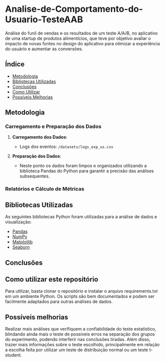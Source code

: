 # Analise-de-Comportamento-do-Usuario-TesteAAB
Análise do funil de vendas e os resultados de um teste A/A/B, no aplicativo de uma startup de produtos alimentícios, que teve por objetivo avaliar o impacto de novas fontes no design do aplicativo para otimizar a experiência do usuário e aumentar as conversões.

## Índice

- [Metodologia](#metodologia)
- [Bibliotecas Utilizadas](#bibliotecas-utilizadas)
- [Conclusões](#conclusões)
- [Como Utilizar](#como-utilizar-este-repositório)
- [Possíveis Melhorias](#possíveis-melhorias)

## Metodologia

### Carregamento e Preparação dos Dados

1. **Carregamento dos Dados**:
    - Logs dos eventos: `/datasets/logs_exp_us.csv`

2. **Preparação dos Dados**:
    - Neste ponto os dados foram limpos e organizados utilizando a biblioteca Pandas do Python para garantir a precisão das análises subsequentes.

### Relatórios e Cálculo de Métricas



## Bibliotecas Utilizadas

As seguintes bibliotecas Python foram utilizadas para a análise de dados e visualização:

- [Pandas](https://pandas.pydata.org/)
- [NumPy](https://numpy.org/)
- [Matplotlib](https://matplotlib.org/)
- [Seaborn](https://seaborn.pydata.org/)

## Conclusões

## Como utilizar este repositório

Para utilizar, basta clonar o repositório e instalar o arquivo requirements.txt em um ambiente Python. Os scripts são bem documentados e podem ser facilmente adaptados para outras análises de dados.

## Possíveis melhorias
Realizar mais análises que verifiquem a confiabilidade do teste estatístico, blindando ainda mais o teste de possíveis erros na separação dos grupos do experimento, podendo interferir nas conclusões tiradas. Além disso, trazer mais informações sobre o teste escolhido, principalmente em relação a escolha feita por utilizar um teste de distribuição normal ou um teste t-student.
